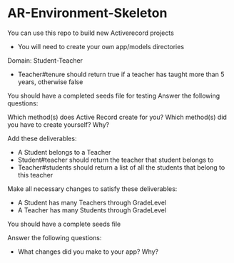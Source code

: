# AR-Environment-Skeleton

You can use this repo to build new Activerecord projects

* You will need to create your own app/models directories


Domain: Student-Teacher

<!-- - A Student has a first_name (string)
- A Student has a last_name (string)
- A Student has a grade_level (string), for ex: "first", "second", "third", etc...
- Student#full_name should return the first and last name of the student in one string, for ex: "Ian Grubb" -->
<!-- - Student#grade_level should return the student's grade level -->
<!-- - Student.all should return a list of all students -->
<!-- - Student.all_in_grade should receive an argument of a grade, ex: "first", and return all students who are in that grade -->

<!-- - A Teacher has a last_name (string)
- A Teacher has a grade_level (string)
- A Teacher has a years_of_experience (integer) -->
- Teacher#tenure should return true if a teacher has taught more than 5 years, otherwise false

You should have a completed seeds file for testing
Answer the following questions:

Which method(s) does Active Record create for you?
Which method(s) did you have to create yourself? Why? 


Add these deliverables:

- A Student belongs to a Teacher
- Student#teacher should return the teacher that student belongs to
- Teacher#students should return a list of all the students that belong to this teacher

Make all necessary changes to satisfy these deliverables: 
- A Student has many Teachers through GradeLevel
- A Teacher has many Students through GradeLevel

You should have a complete seeds file 

Answer the following questions:
- What changes did you make to your app? Why? 
